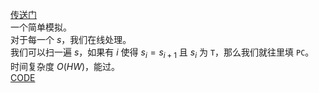 [传送门](https://www.luogu.com.cn/problem/AT_abc297_c)       
一个简单模拟。             
对于每一个 $s$，我们在线处理。     
我们可以扫一遍 $s$，如果有 $i$ 使得 $s_i=s_{i+1}$ 且 $s_i$ 为 `T`，那么我们就往里填 `PC`。        
时间复杂度 $O(HW)$，能过。     
[CODE](https://www.luogu.com.cn/paste/yyymqb16)